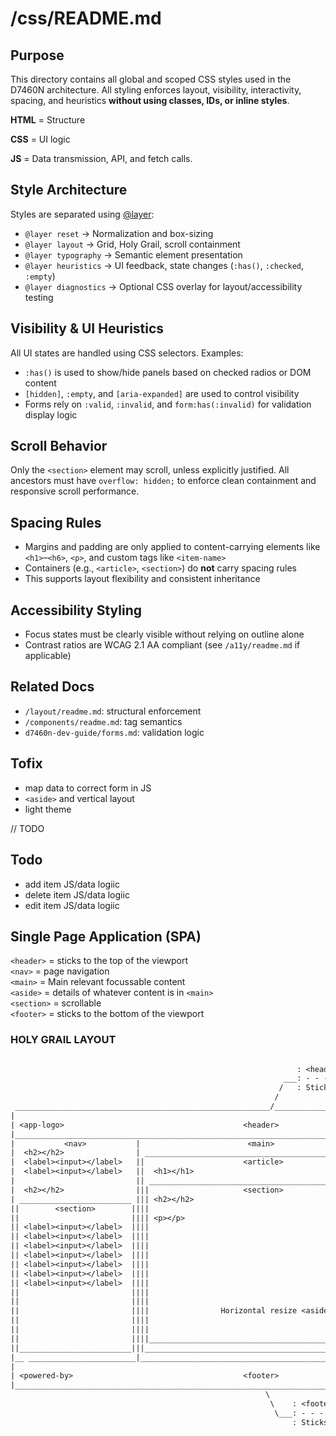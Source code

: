 # /css/README.md

## Purpose

This directory contains all global and scoped CSS styles used in the D7460N architecture. All styling enforces layout, visibility, interactivity, spacing, and heuristics **without using classes, IDs, or inline styles**.

**HTML** = Structure  

**CSS** = UI logic  

**JS** = Data transmission, API, and fetch calls.

## Style Architecture

Styles are separated using [@layer](https://developer.mozilla.org/en-US/docs/Web/CSS/@layer):

- `@layer reset` → Normalization and box-sizing
- `@layer layout` → Grid, Holy Grail, scroll containment
- `@layer typography` → Semantic element presentation
- `@layer heuristics` → UI feedback, state changes (`:has()`, `:checked`, `:empty`)
- `@layer diagnostics` → Optional CSS overlay for layout/accessibility testing

## Visibility & UI Heuristics

All UI states are handled using CSS selectors. Examples:

- `:has()` is used to show/hide panels based on checked radios or DOM content
- `[hidden]`, `:empty`, and `[aria-expanded]` are used to control visibility
- Forms rely on `:valid`, `:invalid`, and `form:has(:invalid)` for validation display logic

## Scroll Behavior

Only the `<section>` element may scroll, unless explicitly justified. All ancestors must have `overflow: hidden;` to enforce clean containment and responsive scroll performance.

## Spacing Rules

- Margins and padding are only applied to content-carrying elements like `<h1>`–`<h6>`, `<p>`, and custom tags like `<item-name>`
- Containers (e.g., `<article>`, `<section>`) do **not** carry spacing rules
- This supports layout flexibility and consistent inheritance

## Accessibility Styling

- Focus states must be clearly visible without relying on outline alone
- Contrast ratios are WCAG 2.1 AA compliant (see `/a11y/readme.md` if applicable)

## Related Docs

- `/layout/readme.md`: structural enforcement
- `/components/readme.md`: tag semantics
- `d7460n-dev-guide/forms.md`: validation logic

## Tofix

- map data to correct form in JS
- `<aside>` and vertical layout
- light theme

// TODO

## Todo

- add item JS/data logiic
- delete item JS/data logiic
- edit item JS/data logiic

## Single Page Application (SPA)

`<header>` = sticks to the top of the viewport  
`<nav>` = page navigation  
`<main>` = Main relevant focussable content  
`<aside>` = details of whatever content is in `<main>`  
`<section>` = scrollable  
`<footer>` = sticks to the bottom of the viewport  

### HOLY GRAIL LAYOUT

```txt

                                                                : <header>                                                : <viewport>
                                                             ___: - - - - -                                            ___: - - - - -
                                                            /   : Sticks to top of viewport                           /   : No scrollbar
                                                           /                                                         /
 _________________________________________________________/________________________________________________________ /
|                                                                                                                  |      : <aside>
| <app-logo>                                        <header>                                           <user-name> |   ___: - - - -
|__________________________________________________________________________________________________________________|  /   : Content
|           <nav>           |                        <main>                        |            <aside>            | /    : aware.
|  <h2></h2>                | ____________________________________________________ | <h2></h2>                     |/     : - - - -
|  <label><input></label>   ||                      <article>                     ||                               |      : Opens when
|  <label><input></label>   ||  <h1></h1>                                         || <form>                        |      : data is
|                           || __________________________________________________ || _____________________________ |      : present.
|  <h2></h2>                |||                     <section>                    ||||          <section>          ||
| _________________________ ||| <h2></h2>                                        ||||                             ||
||        <section>        ||||                                                  ||||  <fieldset>                 ||      : <section>
||                         |||| <p></p>                                          ||||    <label><input></label>   ||   ___: - - - -
|| <label><input></label>  ||||                                                  ||||  </fieldset>                ||  /   : Scrollable
|| <label><input></label>  ||||                                                  ||||                             || /
|| <label><input></label>  ||||                                                  ||||  <fieldset>                 ||/
|| <label><input></label>  ||||                                                  ||||    <label><input></label>   ||
|| <label><input></label>  ||||                                                  ||||                             ||
|| <label><input></label>  ||||                                                  ||||  <fieldset>                 ||
|| <label><input></label>  ||||                                                  ||||    <label><input></label>   ||
||                         ||||                                                  ||||  </fieldset>                ||
||                         ||||                                                  ||||                             ||
||                         ||||                Horizontal resize <aside> :____   ||||  <fieldset>                 ||
||                         ||||                                               \  ||||    <label><input></label>   ||
||                         ||||                                                \ ||||  </fieldset>                ||
||                         ||||_________________________________________________\||||_____________________________||
||_________________________|||____________________________________________________|| </form>                       |
|__ ________________________|______________________________________________________|_______________________________|
|                                                                                                                  |
| <powered-by>                                      <footer>                                         <app-version> |
|__________________________________________________________________________________________________________________|
                                                         \
                                                          \    : <footer>
                                                           \___: - - - -
                                                               : Sticks to bottom of view port


```
